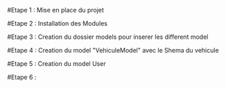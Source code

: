 #Etape 1 : Mise en place du projet

#Etape 2 : Installation des Modules

#Etape 3 : Creation du dossier models pour inserer les different model

#Etape 4 : Creation du model "VehiculeModel" avec le Shema du vehicule

#Etape 5 : Creation du model User

#Etape 6 : 